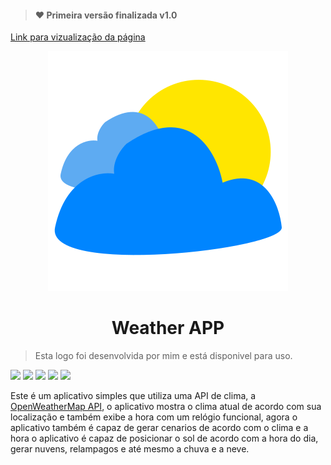 
>#### :heart: Primeira versão finalizada v1.0

[Link para vizualização da página](https://rafaelbarbosa17-weather-app-ts.netlify.app/)

<div align="center">
    <img src="./public/icons/favicon-192.svg">
    <h1 align="center"> Weather APP </h1>
</div>

> Esta logo foi desenvolvida por mim e está disponivel para uso.

![](https://img.shields.io/badge/-TypeScript-blue) ![](https://img.shields.io/badge/-React-blue) ![](https://img.shields.io/badge/-CSS-informational) ![](https://img.shields.io/badge/-OpenWeatherApi-orange) ![](https://img.shields.io/badge/-React%20Icons-blueviolet)

Este é um aplicativo simples que utiliza uma API de clima, a [OpenWeatherMap API](https://openweathermap.org/api), o aplicativo mostra o clima atual de acordo com sua localização e também exibe a hora com um relógio funcional, agora o aplicativo também é capaz de gerar cenarios de acordo com o clima e a hora o aplicativo é capaz de posicionar o sol de acordo com a hora do dia, gerar nuvens, relampagos e até mesmo a chuva e a neve.
